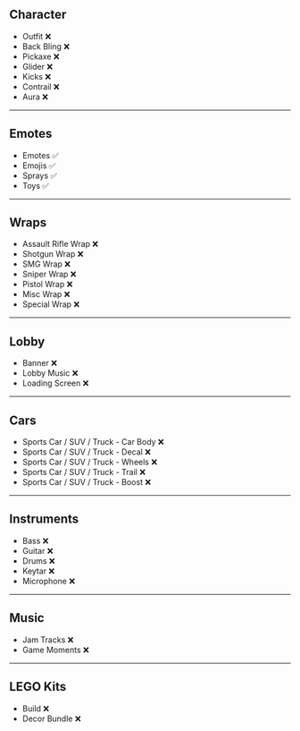 ## Character  
- Outfit ❌  
- Back Bling ❌  
- Pickaxe ❌  
- Glider ❌  
- Kicks ❌  
- Contrail ❌  
- Aura ❌  

---

## Emotes  
- Emotes ✅  
- Emojis ✅  
- Sprays ✅  
- Toys ✅  

---

## Wraps  
- Assault Rifle Wrap ❌  
- Shotgun Wrap ❌  
- SMG Wrap ❌  
- Sniper Wrap ❌  
- Pistol Wrap ❌  
- Misc Wrap ❌  
- Special Wrap ❌  

---

## Lobby  
- Banner ❌  
- Lobby Music ❌  
- Loading Screen ❌  

---

## Cars  
- Sports Car / SUV / Truck - Car Body ❌  
- Sports Car / SUV / Truck - Decal ❌  
- Sports Car / SUV / Truck - Wheels ❌  
- Sports Car / SUV / Truck - Trail ❌  
- Sports Car / SUV / Truck - Boost ❌  

---

## Instruments  
- Bass ❌  
- Guitar ❌  
- Drums ❌  
- Keytar ❌  
- Microphone ❌  

---

## Music  
- Jam Tracks ❌  
- Game Moments ❌  

---

## LEGO Kits  
- Build ❌  
- Decor Bundle ❌  
